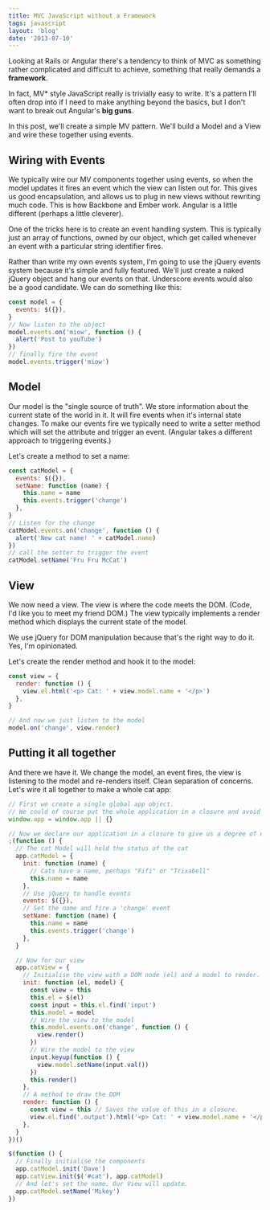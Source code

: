 ```yaml
---
title: MVC JavaScript without a Framework
tags: javascript
layout: 'blog'
date: '2013-07-10'
---
```


Looking at Rails or Angular there's a tendency to think of MVC as something rather complicated and difficult to achieve, something that really demands a **framework**.

In fact, MV\* style JavaScript really is trivially easy to write. It's a pattern I'll often drop into if I need to make anything beyond the basics, but I don't want to break out Angular's **big guns**.

In this post, we'll create a simple MV pattern. We'll build a Model and a View and wire these together using events.

## Wiring with Events

We typically wire our MV components together using events, so when the model updates it fires an event which the view can listen out for. This gives us good encapsulation, and allows us to plug in new views without rewriting much code. This is how Backbone and Ember work. Angular is a little different (perhaps a little cleverer).

One of the tricks here is to create an event handling system. This is typically just an array of functions, owned by our object, which get called whenever an event with a particular string identifier fires.

Rather than write my own events system, I'm going to use the jQuery events system because it's simple and fully featured. We'll just create a naked jQuery object and hang our events on that. Underscore events would also be a good candidate. We can do something like this:

```js
const model = {
  events: $({}),
}
// Now listen to the object
model.events.on('miow', function () {
  alert('Post to youTube')
})
// finally fire the event
model.events.trigger('miow')
```

## Model

Our model is the "single source of truth". We store information about the current state of the world in it. It will fire events when it's internal state changes. To make our events fire we typically need to write a setter method which will set the attribute and trigger an event. (Angular takes a different approach to triggering events.)

Let's create a method to set a name:

```js
const catModel = {
  events: $({}),
  setName: function (name) {
    this.name = name
    this.events.trigger('change')
  },
}
// Listen for the change
catModel.events.on('change', function () {
  alert('New cat name! ' + catModel.name)
})
// call the setter to trigger the event
catModel.setName('Fru Fru McCat')
```

## View

We now need a view. The view is where the code meets the DOM. (Code, I'd like you to meet my friend DOM.) The view typically implements a render method which displays the current state of the model.

We use jQuery for DOM manipulation because that's the right way to do it. Yes, I'm opinionated.

Let's create the render method and hook it to the model:

```js
const view = {
  render: function () {
    view.el.html('<p> Cat: ' + view.model.name + '</p>')
  },
}

// And now we just listen to the model
model.on('change', view.render)
```

## Putting it all together

And there we have it. We change the model, an event fires, the view is listening to the model and re-renders itself. Clean separation of concerns. Let's wire it all together to make a whole cat app:

```js
// First we create a single global app object.
// We could of course put the whole application in a closure and avoid any globals
window.app = window.app || {}

// Now we declare our application in a closure to give us a degree of encapsulation
;(function () {
  // The cat Model will hold the status of the cat
  app.catModel = {
    init: function (name) {
      // Cats have a name, perhaps "Fifi" or "Trixabell"
      this.name = name
    },
    // Use jQuery to handle events
    events: $({}),
    // Set the name and fire a 'change' event
    setName: function (name) {
      this.name = name
      this.events.trigger('change')
    },
  }

  // Now for our view
  app.catView = {
    // Initialise the view with a DOM node (el) and a model to render.
    init: function (el, model) {
      const view = this
      this.el = $(el)
      const input = this.el.find('input')
      this.model = model
      // Wire the view to the model
      this.model.events.on('change', function () {
        view.render()
      })
      // Wire the model to the view
      input.keyup(function () {
        view.model.setName(input.val())
      })
      this.render()
    },
    // A method to draw the DOM
    render: function () {
      const view = this // Saves the value of this in a closure.
      view.el.find('.output').html('<p> Cat: ' + view.model.name + '</p>')
    },
  }
})()

$(function () {
  // Finally initialise the components
  app.catModel.init('Dave')
  app.catView.init($('#cat'), app.catModel)
  // And let's set the name. Our View will update.
  app.catModel.setName('Mikey')
})
```

